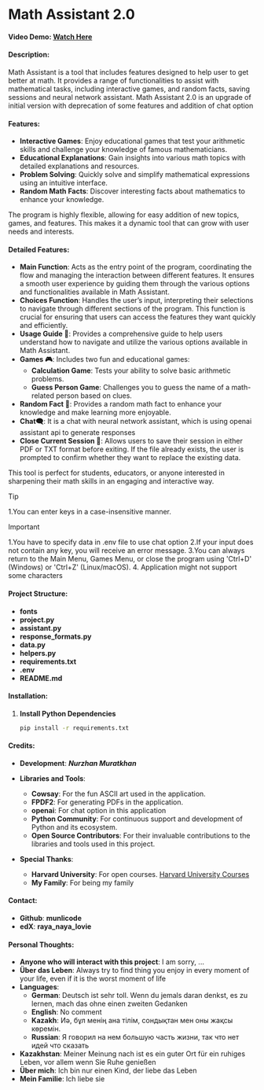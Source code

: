 # Math Assistant 2.0
#### Video Demo:   [Watch Here](https://youtu.be/Iu6HWbJXI-s)
#### Description:
Math Assistant is a tool that includes features designed to help user to get better at math. It provides a range of functionalities to assist with mathematical tasks, including interactive games, and random facts, saving sessions and neural network assistant. 
Math Assistant 2.0 is an upgrade of initial version with deprecation of some features and addition of chat option 

#### Features:

- **Interactive Games**: Enjoy educational games that test your arithmetic skills and challenge your knowledge of famous mathematicians.
- **Educational Explanations**: Gain insights into various math topics with detailed explanations and resources.
- **Problem Solving**: Quickly solve and simplify mathematical expressions using an intuitive interface.
- **Random Math Facts**: Discover interesting facts about mathematics to enhance your knowledge.

The program is highly flexible, allowing for easy addition of new topics, games, and features. This makes it a dynamic tool that can grow with user needs and interests.

#### Detailed Features:

- **Main Function**: Acts as the entry point of the program, coordinating the flow and managing the interaction between different features. It ensures a smooth user experience by guiding them through the various options and functionalities available in Math Assistant.
- **Choices Function**: Handles the user’s input, interpreting their selections to navigate through different sections of the program. This function is crucial for ensuring that users can access the features they want quickly and efficiently.
- **Usage Guide 📃**: Provides a comprehensive guide to help users understand how to navigate and utilize the various options available in Math Assistant.
- **Games 🎮**: Includes two fun and educational games:
  - **Calculation Game**: Tests your ability to solve basic arithmetic problems.
  - **Guess Person Game**: Challenges you to guess the name of a math-related person based on clues.
- **Random Fact 🎁**: Provides a random math fact to enhance your knowledge and make learning more enjoyable.
- **Chat🗨️**: It is a chat with neural network assistant, which is using openai assistant api to generate responses
- **Close Current Session 👋**: Allows users to save their session in either PDF or TXT format before exiting. If the file already exists, the user is prompted to confirm whether they want to replace the existing data.

This tool is perfect for students, educators, or anyone interested in sharpening their math skills in an engaging and interactive way.
>[!TIP]
>1.You can enter keys in a case-insensitive manner.

>[!IMPORTANT]
>1.You have to specify data in .env file to use chat option
>2.If your input does not contain any key, you will receive an error message.
>3.You can always return to the Main Menu, Games Menu, or close the program using 'Ctrl+D' (Windows) or 'Ctrl+Z' (Linux/macOS).
>4. Application might not support some characters

#### Project Structure:

- __fonts__
- __project.py__
- __assistant.py__
- __response_formats.py__
- __data.py__
- __helpers.py__
- __requirements.txt__
- __.env__
- __README.md__

#### Installation:

1. **Install Python Dependencies**

   ```bash
   pip install -r requirements.txt

#### Credits:

- **Development**: ***Nurzhan Muratkhan***

- **Libraries and Tools**:
    - __Cowsay__: For the fun ASCII art used in the application.
    - __FPDF2__: For generating PDFs in the application.
    - __openai__: For chat option in this application
    - __Python Community__: For continuous support and development of Python and its ecosystem.
    - __Open Source Contributors__: For their invaluable contributions to the libraries and tools used in this project.

- **Special Thanks**:
    - __Harvard University__: For open courses. [Harvard University Courses](https://pll.harvard.edu/)
    - __My Family__: For being my family

#### Contact:

- **Github**: __munlicode__
- **edX**: __raya_naya_lovie__

#### Personal Thoughts:

- **Anyone who will interact with this project**: I am sorry, ...
- **Über das Leben**: Always try to find thing you enjoy in every moment of your life, even if it is the worst moment of life
- **Languages**:
    - __German__: Deutsch ist sehr toll. Wenn du jemals daran denkst, es zu lernen, mach das ohne einen zweiten Gedanken
    - __English__: No comment
    - __Kazakh__: Иә, бұл менің ана тілім, сондықтан мен оны жақсы көремін.
    - __Russian__: Я говорил на нем большую часть жизни, так что нет идей что сказать
- **Kazakhstan**: Meiner Meinung nach ist es ein guter Ort für ein ruhiges Leben, vor allem wenn Sie Ruhe genießen 
- **Über mich**: Ich bin nur einen Kind, der liebe das Leben
- **Mein Familie**: Ich liebe sie